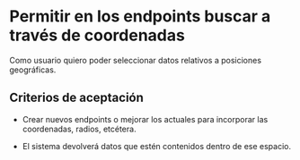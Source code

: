 # Permitir en los endpoints buscar a través de coordenadas

Como usuario quiero poder seleccionar datos relativos a posiciones geográficas.

## Criterios de aceptación

* Crear nuevos endpoints o mejorar los actuales para incorporar las coordenadas, radios, etcétera.

* El sistema devolverá datos que estén contenidos dentro de ese espacio.


